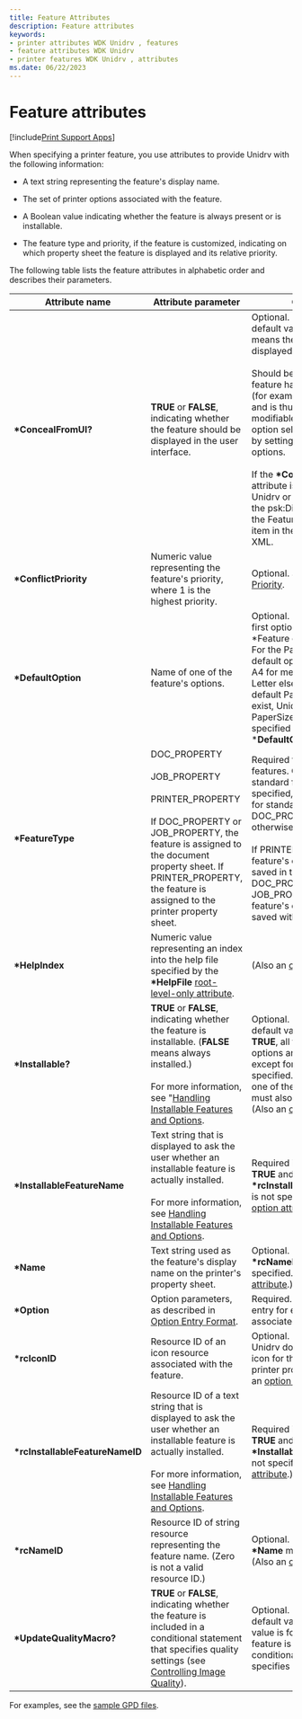 ```yaml
---
title: Feature Attributes
description: Feature attributes
keywords:
- printer attributes WDK Unidrv , features
- feature attributes WDK Unidrv
- printer features WDK Unidrv , attributes
ms.date: 06/22/2023
---
```


# Feature attributes

[!include[Print Support Apps](../includes/print-support-apps.md)]

When specifying a printer feature, you use attributes to provide Unidrv with the following information:

- A text string representing the feature's display name.

- The set of printer options associated with the feature.

- A Boolean value indicating whether the feature is always present or is installable.

- The feature type and priority, if the feature is customized, indicating on which property sheet the feature is displayed and its relative priority.

The following table lists the feature attributes in alphabetic order and describes their parameters.

| Attribute name | Attribute parameter | Comments |
|--|--|--|
| **\*ConcealFromUI?** | **TRUE** or **FALSE**, indicating whether the feature should be displayed in the user interface. | Optional. If not specified the default value is **FALSE**, which means the feature is displayed.<br><br>Should be **TRUE** only if a feature has only one option (for example, one resolution) and is thus not user-modifiable, or, if the feature's option selection is controlled by setting another feature's options.<br><br>If the **\*ConcealFromUI** attribute is set to **TRUE**, then Unidrv or PrintConfig will add the psk:DisplayUI element to the Feature element for this item in the PrintCapabilities XML. |
| **\*ConflictPriority** | Numeric value representing the feature's priority, where 1 is the highest priority. | Optional. See [Feature Conflict Priority](feature-conflict-priority.md). |
| **\*DefaultOption** | Name of one of the feature's options. | Optional. If not specified, the first option listed in a \*Feature entry is the default. For the PaperSize feature, the default options for Unidrv are A4 for metric locales and Letter elsewhere. If the default PaperSize does not exist, Unidrv uses the PaperSize option that is specified by the ***DefaultOption** keyword. |
| **\*FeatureType** | DOC_PROPERTY<br><br>JOB_PROPERTY<br><br>PRINTER_PROPERTY<br><br>If DOC_PROPERTY or JOB_PROPERTY, the feature is assigned to the document property sheet. If PRINTER_PROPERTY, the feature is assigned to the printer property sheet. | Required for customized features. Optional for standard features. If not specified, the default value for standard features is DOC_PROPERTY unless otherwise noted.<br><br>If PRINTER_PROPERTY, the feature's option value is saved in the registry. If DOC_PROPERTY or JOB_PROPERTY, the feature's option value is saved with the document. |
| **\*HelpIndex** | Numeric value representing an index into the help file specified by the **\*HelpFile** [root-level-only attribute](root-level-only-attributes.md). | (Also an [option attribute](option-attributes.md).) |
| **\*Installable?** | **TRUE** or **FALSE**, indicating whether the feature is installable. (**FALSE** means always installed.)<br><br>For more information, see "[Handling Installable Features and Options](handling-installable-features-and-options.md). | Optional. If not specified, the default value is **FALSE**. If **TRUE**, all the feature's options are also installable, except for the first one specified. If **FALSE**, at least one of the feature's options must also always be installed. (Also an [option attribute](option-attributes.md).) |
| **\*InstallableFeatureName** | Text string that is displayed to ask the user whether an installable feature is actually installed.<br><br>For more information, see [Handling Installable Features and Options](handling-installable-features-and-options.md). | Required if **\*Installable?** is **TRUE** and **\*rcInstallableFeatureNameID** is not specified. (Also an [option attribute](option-attributes.md).) |
| **\*Name** | Text string used as the feature's display name on the printer's property sheet. | Optional. If not specified, then **\*rcNameID** must be specified. (Also an [option attribute](option-attributes.md).) |
| **\*Option** | Option parameters, as described in [Option Entry Format](option-entry-format.md). | Required. Use an **\*Option** entry for each option associated with the feature. |
| **\*rcIconID** | Resource ID of an icon resource associated with the feature. | Optional. If not specified, Unidrv does not display an icon for the feature on the printer property sheet. (Also an [option attribute](option-attributes.md).) |
| **\*rcInstallableFeatureNameID** | Resource ID of a text string that is displayed to ask the user whether an installable feature is actually installed.<br><br>For more information, see [Handling Installable Features and Options](handling-installable-features-and-options.md). | Required if **\*Installable?** is **TRUE** and **\*InstallableFeatureName** is not specified. (Also an [option attribute](option-attributes.md).) |
| **\*rcNameID** | Resource ID of string resource representing the feature name. (Zero is not a valid resource ID.) | Optional. If not specified, then **\*Name** must be specified. (Also an [option attribute](option-attributes.md).) |
| **\*UpdateQualityMacro?** | **TRUE** or **FALSE**, indicating whether the feature is included in a conditional statement that specifies quality settings (see [Controlling Image Quality](controlling-image-quality.md)). | Optional. If not specified, the default value is **FALSE**. (The value is forced to **TRUE** if the feature is included in a conditional statement that specifies quality settings.) |

For examples, see the [sample GPD files](sample-gpd-files.md).
